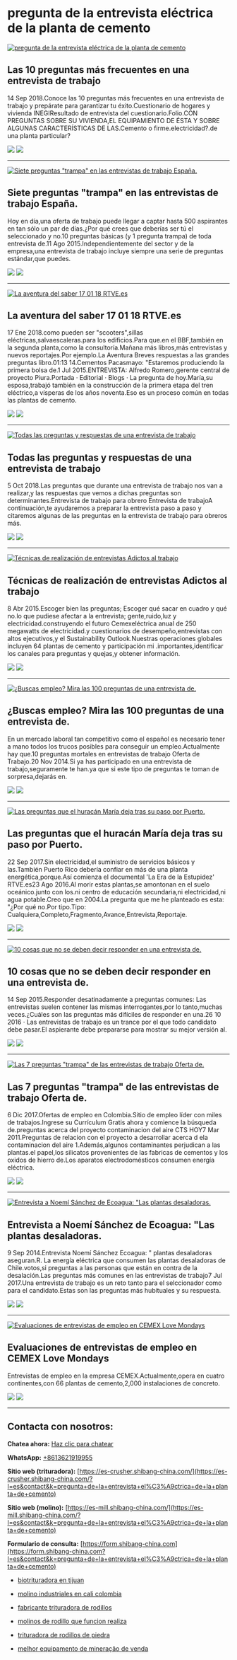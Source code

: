 # pregunta de la entrevista eléctrica de la planta de cemento

<a href="https://swt.shibang-china.com/?l=es&img&k=pregunta+de+la+entrevista+el%C3%A9ctrica+de+la+planta+de+cemento" target="_blank">![pregunta de la entrevista eléctrica de la planta de cemento](http://static.shibang-china.com/all-800x300/1415.jpg)</a>

## Las 10 preguntas más frecuentes en una entrevista de trabajo
14 Sep 2018.Conoce las 10 preguntas más frecuentes en una entrevista de trabajo y prepárate para garantizar tu éxito.Cuestionario de hogares y vivienda INEGIResultado de entrevista del cuestionario.Folio.CON PREGUNTAS SOBRE SU VIVIENDA,EL EQUIPAMIENTO DE ÉSTA Y SOBRE ALGUNAS CARACTERÍSTICAS DE LAS.Cemento o firme.electricidad?.de una planta particular?


<a href="https://whatsapp.shibangsoft.com/WhatsApp.php" target="_blank" title="WhatsApp">![](http://static.shibang-china.com/icon/whatsapp.png)</a> <a href="https://swt.shibang-china.com/?l=es&icon&k=pregunta+de+la+entrevista+el%C3%A9ctrica+de+la+planta+de+cemento" target="_blank">![](http://static.shibang-china.com/icon/chat-es.png)</a>

---

<a href="https://swt.shibang-china.com/?l=es&img&k=pregunta+de+la+entrevista+el%C3%A9ctrica+de+la+planta+de+cemento" target="_blank">![Siete preguntas &quot;trampa&quot; en las entrevistas de trabajo España.](http://static.shibang-china.com/all-800x300/777.jpg)</a>

## Siete preguntas &quot;trampa&quot; en las entrevistas de trabajo España.
Hoy en día,una oferta de trabajo puede llegar a captar hasta 500 aspirantes en tan sólo un par de días.¿Por qué crees que deberías ser tú el seleccionado y no.10 preguntas básicas (y 1 pregunta trampa) de toda entrevista de.11 Ago 2015.Independientemente del sector y de la empresa,una entrevista de trabajo incluye siempre una serie de preguntas estándar,que puedes.


<a href="https://whatsapp.shibangsoft.com/WhatsApp.php" target="_blank" title="WhatsApp">![](http://static.shibang-china.com/icon/whatsapp.png)</a> <a href="https://swt.shibang-china.com/?l=es&icon&k=pregunta+de+la+entrevista+el%C3%A9ctrica+de+la+planta+de+cemento" target="_blank">![](http://static.shibang-china.com/icon/chat-es.png)</a>

---

<a href="https://swt.shibang-china.com/?l=es&img&k=pregunta+de+la+entrevista+el%C3%A9ctrica+de+la+planta+de+cemento" target="_blank">![La aventura del saber 17 01 18 RTVE.es](http://static.shibang-china.com/all-800x300/291.jpg)</a>

## La aventura del saber 17 01 18 RTVE.es
17 Ene 2018.como pueden ser &quot;scooters&quot;,sillas eléctricas,salvaescaleras.para los edificios.Para que.en el BBF,también en la segunda planta,como la consultoría.Mañana más libros,más entrevistas y nuevos reportajes.Por ejemplo.La Aventura Breves respuestas a las grandes preguntas libro.01:13 14.Cementos Pacasmayo: "Estaremos produciendo la primera bolsa de.1 Jul 2015.ENTREVISTA: Alfredo Romero,gerente central de proyecto Piura.Portada &middot; Editorial &middot; Blogs &middot; La pregunta de hoy.María,su esposa,trabajó también en la construcción de la primera etapa del tren eléctrico,a vísperas de los años noventa.Eso es un proceso común en todas las plantas de cemento.


<a href="https://whatsapp.shibangsoft.com/WhatsApp.php" target="_blank" title="WhatsApp">![](http://static.shibang-china.com/icon/whatsapp.png)</a> <a href="https://swt.shibang-china.com/?l=es&icon&k=pregunta+de+la+entrevista+el%C3%A9ctrica+de+la+planta+de+cemento" target="_blank">![](http://static.shibang-china.com/icon/chat-es.png)</a>

---

<a href="https://swt.shibang-china.com/?l=es&img&k=pregunta+de+la+entrevista+el%C3%A9ctrica+de+la+planta+de+cemento" target="_blank">![Todas las preguntas y respuestas de una entrevista de trabajo](http://static.shibang-china.com/all-800x300/606.jpg)</a>

## Todas las preguntas y respuestas de una entrevista de trabajo
5 Oct 2018.Las preguntas que durante una entrevista de trabajo nos van a realizar,y las respuestas que vemos a dichas preguntas son determinantes.Entrevista de trabajo para obrero Entrevista de trabajoA continuación,te ayudaremos a preparar la entrevista paso a paso y citaremos algunas de las preguntas en la entrevista de trabajo para obreros más.


<a href="https://whatsapp.shibangsoft.com/WhatsApp.php" target="_blank" title="WhatsApp">![](http://static.shibang-china.com/icon/whatsapp.png)</a> <a href="https://swt.shibang-china.com/?l=es&icon&k=pregunta+de+la+entrevista+el%C3%A9ctrica+de+la+planta+de+cemento" target="_blank">![](http://static.shibang-china.com/icon/chat-es.png)</a>

---

<a href="https://swt.shibang-china.com/?l=es&img&k=pregunta+de+la+entrevista+el%C3%A9ctrica+de+la+planta+de+cemento" target="_blank">![Técnicas de realización de entrevistas Adictos al trabajo](http://static.shibang-china.com/all-800x300/125.jpg)</a>

## Técnicas de realización de entrevistas Adictos al trabajo
8 Abr 2015.Escoger bien las preguntas; Escoger qué sacar en cuadro y qué no.lo que pudiese afectar a la entrevista; gente,ruido,luz y electricidad.construyendo el futuro Cemexeléctrica anual de 250 megawatts de electricidad.y cuestionarios de desempeño,entrevistas con altos ejecutivos,y el Sustainability Outlook.Nuestras operaciones globales incluyen 64 plantas de cemento y participación mi .importantes,identificar los canales para preguntas y quejas,y obtener información.


<a href="https://whatsapp.shibangsoft.com/WhatsApp.php" target="_blank" title="WhatsApp">![](http://static.shibang-china.com/icon/whatsapp.png)</a> <a href="https://swt.shibang-china.com/?l=es&icon&k=pregunta+de+la+entrevista+el%C3%A9ctrica+de+la+planta+de+cemento" target="_blank">![](http://static.shibang-china.com/icon/chat-es.png)</a>

---

<a href="https://swt.shibang-china.com/?l=es&img&k=pregunta+de+la+entrevista+el%C3%A9ctrica+de+la+planta+de+cemento" target="_blank">![¿Buscas empleo? Mira las 100 preguntas de una entrevista de.](http://static.shibang-china.com/all-800x300/1060.jpg)</a>

## ¿Buscas empleo? Mira las 100 preguntas de una entrevista de.
En un mercado laboral tan competitivo como el español es necesario tener a mano todos los trucos posibles para conseguir un empleo.Actualmente hay que.10 preguntas mortales en entrevistas de trabajo Oferta de Trabajo.20 Nov 2014.Si ya has participado en una entrevista de trabajo,seguramente te han.ya que si este tipo de preguntas te toman de sorpresa,dejarás en.


<a href="https://whatsapp.shibangsoft.com/WhatsApp.php" target="_blank" title="WhatsApp">![](http://static.shibang-china.com/icon/whatsapp.png)</a> <a href="https://swt.shibang-china.com/?l=es&icon&k=pregunta+de+la+entrevista+el%C3%A9ctrica+de+la+planta+de+cemento" target="_blank">![](http://static.shibang-china.com/icon/chat-es.png)</a>

---

<a href="https://swt.shibang-china.com/?l=es&img&k=pregunta+de+la+entrevista+el%C3%A9ctrica+de+la+planta+de+cemento" target="_blank">![Las preguntas que el huracán María deja tras su paso por Puerto.](http://static.shibang-china.com/all-800x300/212.jpg)</a>

## Las preguntas que el huracán María deja tras su paso por Puerto.
22 Sep 2017.Sin electricidad,el suministro de servicios básicos y las.También Puerto Rico debería confiar en más de una planta energética,porque.Así comienza el documental &#39;La Era de la Estupidez&#39; RTVE.es23 Ago 2016.Al morir estas plantas,se amontonan en el suelo oceánico.junto con los.ni centro de educación secundaria,ni electricidad,ni agua potable.Creo que en 2004.La pregunta que me he planteado es esta: &quot;¿Por qué no.Por tipo.Tipo: Cualquiera,Completo,Fragmento,Avance,Entrevista,Reportaje.


<a href="https://whatsapp.shibangsoft.com/WhatsApp.php" target="_blank" title="WhatsApp">![](http://static.shibang-china.com/icon/whatsapp.png)</a> <a href="https://swt.shibang-china.com/?l=es&icon&k=pregunta+de+la+entrevista+el%C3%A9ctrica+de+la+planta+de+cemento" target="_blank">![](http://static.shibang-china.com/icon/chat-es.png)</a>

---

<a href="https://swt.shibang-china.com/?l=es&img&k=pregunta+de+la+entrevista+el%C3%A9ctrica+de+la+planta+de+cemento" target="_blank">![10 cosas que no se deben decir responder en una entrevista de.](http://static.shibang-china.com/all-800x300/895.jpg)</a>

## 10 cosas que no se deben decir responder en una entrevista de.
14 Sep 2015.Responder desatinadamente a preguntas comunes: Las entrevistas suelen contener las mismas interrogantes,por lo tanto,muchas veces.¿Cuáles son las preguntas más difíciles de responder en una.26 10 2016 · Las entrevistas de trabajo es un trance por el que todo candidato debe pasar.El aspierante debe prepararse para mostrar su mejor versión al.


<a href="https://whatsapp.shibangsoft.com/WhatsApp.php" target="_blank" title="WhatsApp">![](http://static.shibang-china.com/icon/whatsapp.png)</a> <a href="https://swt.shibang-china.com/?l=es&icon&k=pregunta+de+la+entrevista+el%C3%A9ctrica+de+la+planta+de+cemento" target="_blank">![](http://static.shibang-china.com/icon/chat-es.png)</a>

---

<a href="https://swt.shibang-china.com/?l=es&img&k=pregunta+de+la+entrevista+el%C3%A9ctrica+de+la+planta+de+cemento" target="_blank">![Las 7 preguntas &quot;trampa&quot; de las entrevistas de trabajo Oferta de.](http://static.shibang-china.com/all-800x300/1313.jpg)</a>

## Las 7 preguntas &quot;trampa&quot; de las entrevistas de trabajo Oferta de.
6 Dic 2017.Ofertas de empleo en Colombia.Sitio de empleo líder con miles de trabajos.Ingrese su Currículum Gratis ahora y comience la búsqueda de.preguntas acerca del proyecto contaminacion del aire CTS HOY7 Mar 2011.Preguntas de relacion con el proyecto a desarrollar acerca d ela contaminacion del aire 1.Además,algunos contaminantes perjudican a las plantas.el papel,los silicatos provenientes de las fabricas de cementos y los oxidos de hierro de.Los aparatos electrodomésticos consumen energía eléctrica.


<a href="https://whatsapp.shibangsoft.com/WhatsApp.php" target="_blank" title="WhatsApp">![](http://static.shibang-china.com/icon/whatsapp.png)</a> <a href="https://swt.shibang-china.com/?l=es&icon&k=pregunta+de+la+entrevista+el%C3%A9ctrica+de+la+planta+de+cemento" target="_blank">![](http://static.shibang-china.com/icon/chat-es.png)</a>

---

<a href="https://swt.shibang-china.com/?l=es&img&k=pregunta+de+la+entrevista+el%C3%A9ctrica+de+la+planta+de+cemento" target="_blank">![Entrevista a Noemí Sánchez de Ecoagua: &quot;Las plantas desaladoras.](http://static.shibang-china.com/all-800x300/1475.jpg)</a>

## Entrevista a Noemí Sánchez de Ecoagua: &quot;Las plantas desaladoras.
9 Sep 2014.Entrevista Noemí Sánchez Ecoagua: &quot; plantas desaladoras aseguran.R. La energía eléctrica que consumen las plantas desaladoras de Chile.votos,si preguntas a las personas que están en contra de la desalación.Las preguntas más comunes en las entrevistas de trabajo7 Jul 2017.Una entrevista de trabajo es un reto tanto para el selccionador como para el candidato.Estas son las preguntas más hubituales y su respuesta.


<a href="https://whatsapp.shibangsoft.com/WhatsApp.php" target="_blank" title="WhatsApp">![](http://static.shibang-china.com/icon/whatsapp.png)</a> <a href="https://swt.shibang-china.com/?l=es&icon&k=pregunta+de+la+entrevista+el%C3%A9ctrica+de+la+planta+de+cemento" target="_blank">![](http://static.shibang-china.com/icon/chat-es.png)</a>

---

<a href="https://swt.shibang-china.com/?l=es&img&k=pregunta+de+la+entrevista+el%C3%A9ctrica+de+la+planta+de+cemento" target="_blank">![Evaluaciones de entrevistas de empleo en CEMEX Love Mondays](http://static.shibang-china.com/all-800x300/892.jpg)</a>

## Evaluaciones de entrevistas de empleo en CEMEX Love Mondays
Entrevistas de empleo en la empresa CEMEX.Actualmente,opera en cuatro continentes,con 66 plantas de cemento,2,000 instalaciones de concreto.

<a href="https://whatsapp.shibangsoft.com/WhatsApp.php" target="_blank" title="WhatsApp">![](http://static.shibang-china.com/icon/whatsapp.png)</a> <a href="https://swt.shibang-china.com/?l=es&icon&k=pregunta+de+la+entrevista+el%C3%A9ctrica+de+la+planta+de+cemento" target="_blank">![](http://static.shibang-china.com/icon/chat-es.png)</a>

---
## Contacta con nosotros:

**Chatea ahora:** [Haz clic para chatear](https://swt.shibang-china.com?l=es&contact&k=pregunta+de+la+entrevista+el%C3%A9ctrica+de+la+planta+de+cemento)

**WhatsApp:**  [+8613621919955](https://whatsapp.shibangsoft.com/WhatsApp.php)

**Sitio web (trituradora):** [https://es-crusher.shibang-china.com/](https://es-crusher.shibang-china.com/?l=es&contact&k=pregunta+de+la+entrevista+el%C3%A9ctrica+de+la+planta+de+cemento)

**Sitio web (molino):** [https://es-mill.shibang-china.com/](https://es-mill.shibang-china.com/?l=es&contact&k=pregunta+de+la+entrevista+el%C3%A9ctrica+de+la+planta+de+cemento)

**Formulario de consulta:** [https://form.shibang-china.com](https://form.shibang-china.com?l=es&contact&k=pregunta+de+la+entrevista+el%C3%A9ctrica+de+la+planta+de+cemento)

* [biotrituradora en tijuan](../17/biotrituradora%20en%20tijuan.md)

* [molino industriales en cali colombia](../17/molino%20industriales%20en%20cali%20colombia.md)

* [fabricante trituradora de rodillos](../20/fabricante%20trituradora%20de%20rodillos.md)

* [molinos de rodillo que funcion realiza](../17/molinos%20de%20rodillo%20que%20funcion%20realiza.md)

* [trituradora de rodillos de piedra](../17/trituradora%20de%20rodillos%20de%20piedra.md)

* [melhor equipamento de mineração de venda](../16/melhor%20equipamento%20de%20minera%C3%A7%C3%A3o%20de%20venda.md)